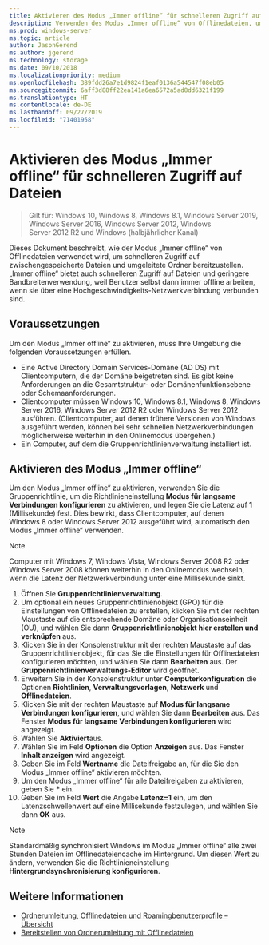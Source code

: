 ```yaml
---
title: Aktivieren des Modus „Immer offline“ für schnelleren Zugriff auf Dateien
description: Verwenden des Modus „Immer offline“ von Offlinedateien, um schnelleren Zugriff auf zwischengespeicherte Dateien und umgeleitete Ordner bereitzustellen.
ms.prod: windows-server
ms.topic: article
author: JasonGerend
ms.author: jgerend
ms.technology: storage
ms.date: 09/10/2018
ms.localizationpriority: medium
ms.openlocfilehash: 389fdd26a7e1d9824f1eaf0136a544547f08eb05
ms.sourcegitcommit: 6aff3d88ff22ea141a6ea6572a5ad8dd6321f199
ms.translationtype: HT
ms.contentlocale: de-DE
ms.lasthandoff: 09/27/2019
ms.locfileid: "71401958"
---
```

# <a name="enable-always-offline-mode-for-faster-access-to-files"></a>Aktivieren des Modus „Immer offline“ für schnelleren Zugriff auf Dateien

>Gilt für: Windows 10, Windows 8, Windows 8.1, Windows Server 2019, Windows Server 2016, Windows Server 2012, Windows Server 2012 R2 und Windows (halbjährlicher Kanal)

Dieses Dokument beschreibt, wie der Modus „Immer offline“ von Offlinedateien verwendet wird, um schnelleren Zugriff auf zwischengespeicherte Dateien und umgeleitete Ordner bereitzustellen. „Immer offline“ bietet auch schnelleren Zugriff auf Dateien und geringere Bandbreitenverwendung, weil Benutzer selbst dann immer offline arbeiten, wenn sie über eine Hochgeschwindigkeits-Netzwerkverbindung verbunden sind.

## <a name="prerequisites"></a>Voraussetzungen

Um den Modus „Immer offline“ zu aktivieren, muss Ihre Umgebung die folgenden Voraussetzungen erfüllen.

- Eine Active Directory Domain Services-Domäne (AD DS) mit Clientcomputern, die der Domäne beigetreten sind. Es gibt keine Anforderungen an die Gesamtstruktur- oder Domänenfunktionsebene oder Schemaanforderungen.
- Clientcomputer müssen Windows 10, Windows 8.1, Windows 8, Windows Server 2016, Windows Server 2012 R2 oder Windows Server 2012 ausführen. (Clientcomputer, auf denen frühere Versionen von Windows ausgeführt werden, können bei sehr schnellen Netzwerkverbindungen möglicherweise weiterhin in den Onlinemodus übergehen.)
- Ein Computer, auf dem die Gruppenrichtlinienverwaltung installiert ist.

## <a name="enable-always-offline-mode"></a>Aktivieren des Modus „Immer offline“

Um den Modus „Immer offline“ zu aktivieren, verwenden Sie die Gruppenrichtlinie, um die Richtlinieneinstellung **Modus für langsame Verbindungen konfigurieren** zu aktivieren, und legen Sie die Latenz auf **1** (Millisekunde) fest. Dies bewirkt, dass Clientcomputer, auf denen Windows 8 oder Windows Server 2012 ausgeführt wird, automatisch den Modus „Immer offline“ verwenden.

>[!NOTE]
>Computer mit Windows 7, Windows Vista, Windows Server 2008 R2 oder Windows Server 2008 können weiterhin in den Onlinemodus wechseln, wenn die Latenz der Netzwerkverbindung unter eine Millisekunde sinkt.

1. Öffnen Sie **Gruppenrichtlinienverwaltung**.
2. Um optional ein neues Gruppenrichtlinienobjekt (GPO) für die Einstellungen von Offlinedateien zu erstellen, klicken Sie mit der rechten Maustaste auf die entsprechende Domäne oder Organisationseinheit (OU), und wählen Sie dann **Gruppenrichtlinienobjekt hier erstellen und verknüpfen** aus.
3. Klicken Sie in der Konsolenstruktur mit der rechten Maustaste auf das Gruppenrichtlinienobjekt, für das Sie die Einstellungen für Offlinedateien konfigurieren möchten, und wählen Sie dann **Bearbeiten** aus. Der **Gruppenrichtlinienverwaltungs-Editor** wird geöffnet.
4. Erweitern Sie in der Konsolenstruktur unter **Computerkonfiguration** die Optionen **Richtlinien**, **Verwaltungsvorlagen**, **Netzwerk** und **Offlinedateien**.
5. Klicken Sie mit der rechten Maustaste auf **Modus für langsame Verbindungen konfigurieren**, und wählen Sie dann **Bearbeiten** aus. Das Fenster **Modus für langsame Verbindungen konfigurieren** wird angezeigt.
6. Wählen Sie **Aktiviert**aus.
7. Wählen Sie im Feld **Optionen** die Option **Anzeigen** aus. Das Fenster **Inhalt anzeigen** wird angezeigt.
8. Geben Sie im Feld **Wertname** die Dateifreigabe an, für die Sie den Modus „Immer offline“ aktivieren möchten.
9. Um den Modus „Immer offline“ für alle Dateifreigaben zu aktivieren, geben Sie **\*** ein.
10. Geben Sie im Feld **Wert** die Angabe **Latenz=1** ein, um den Latenzschwellenwert auf eine Millisekunde festzulegen, und wählen Sie dann **OK** aus.

>[!NOTE]
>Standardmäßig synchronisiert Windows im Modus „Immer offline“ alle zwei Stunden Dateien im Offlinedateiencache im Hintergrund. Um diesen Wert zu ändern, verwenden Sie die Richtlinieneinstellung **Hintergrundsynchronisierung konfigurieren**.

## <a name="more-information"></a>Weitere Informationen

* [Ordnerumleitung, Offlinedateien und Roamingbenutzerprofile – Übersicht](folder-redirection-rup-overview.md)
* [Bereitstellen von Ordnerumleitung mit Offlinedateien](deploy-folder-redirection.md)